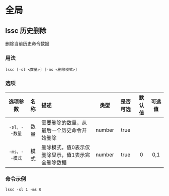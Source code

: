 # 全局

## lssc 历史删除

删除当前历史命令数据

### 用法

`lssc [-sl <数量>] [-ms <删除模式>]`

### 选项

|   选项参数    | 名称 | 描述                                             |  类型  | 是否可选 | 默认值 | 可选值 |
| :-----------: | :--: | :----------------------------------------------- | :----: | :------: | :----: | :----: |
| `-sl，--数量` | 数量 | 需要删除的数量，从最后一个历史命令开始删除       | number |   true   |        |        |
| `-ms，--模式` | 模式 | 删除模式，值0表示仅删除显示，值1表示完全删除数据 | number |   true   |   0    |  0,1   |

### 命令示例

`lssc -sl 1 -ms 0`
<IStockShellDemo cmd='lssc -sl 1 -ms 0' :domains='[]' :height='650'/>
